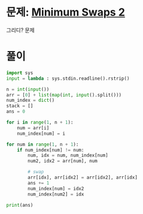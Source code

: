 # 문제: [Minimum Swaps 2](https://www.hackerrank.com/challenges/minimum-swaps-2/problem?isFullScreen=true&h_l=interview&playlist_slugs%5B%5D=interview-preparation-kit&playlist_slugs%5B%5D=arrays)

그리디? 문제
# 풀이
``` python
import sys
input = lambda : sys.stdin.readline().rstrip()

n = int(input())  
arr = [0] + list(map(int, input().split()))
num_index = dict()
stack = []
ans = 0

for i in range(1, n + 1):
    num = arr[i]
    num_index[num] = i

for num in range(1, n + 1):
    if num_index[num] != num:
        num, idx = num, num_index[num]
        num2, idx2 = arr[num], num

        # swap
        arr[idx], arr[idx2] = arr[idx2], arr[idx]
        ans += 1
        num_index[num] = idx2
        num_index[num2] = idx

print(ans)




```
